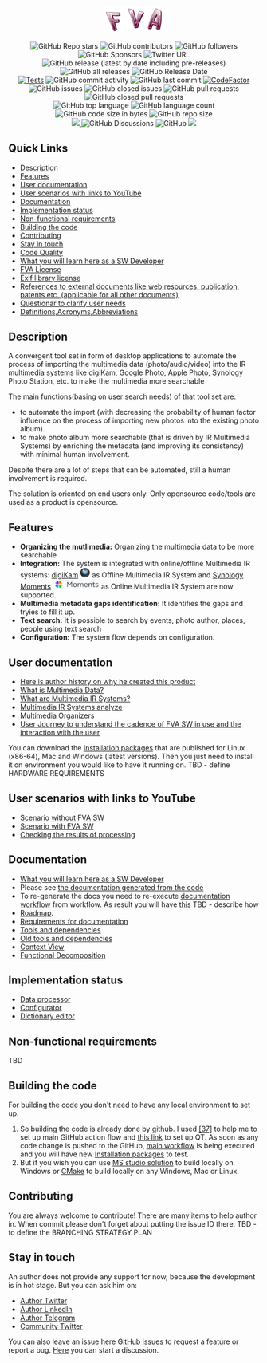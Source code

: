 <p align="center">
  <a href="FVAIcons/main.png" target="blank"><img src="FVAIcons/main.png" width="120" alt="FVA Logo" /></a>
</p>
<p align="center">
  <img alt="GitHub Repo stars" src="https://img.shields.io/github/stars/dimanikulin/fva?style=social">
  <img alt="GitHub contributors" src="https://img.shields.io/github/contributors/dimanikulin/fva">
  <img alt="GitHub followers" src="https://img.shields.io/github/followers/dimanikulin?style=social">
  <img alt="GitHub Sponsors" src="https://img.shields.io/github/sponsors/dimanikulin">
  <img alt="Twitter URL" src="https://img.shields.io/twitter/url?style=social&url=https%3A%2F%2Ftwitter.com%2FDmytroNikulin" href="https%3A%2F%2Ftwitter.com%2FDmytroNikulin">
  </br>
  <img alt="GitHub release (latest by date including pre-releases)" src="https://img.shields.io/github/v/release/dimanikulin/fva?include_prereleases">
  <img alt="GitHub all releases" src="https://img.shields.io/github/downloads/dimanikulin/fva/total">
  <img alt="GitHub Release Date" src="https://img.shields.io/github/release-date-pre/dimanikulin/fva">
  </br>
  <a href="https://github.com/dimanikulin/fva/actions/workflows/main.yml"><img src="https://github.com/dimanikulin/fva/actions/workflows/main.yml/badge.svg?branch=master" alt="Tests"/></a>
  <img alt="GitHub commit activity" src="https://img.shields.io/github/commit-activity/m/dimanikulin/fva">
  <img alt="GitHub last commit" src="https://img.shields.io/github/last-commit/dimanikulin/fva">  
  <a href="https://www.codefactor.io/repository/github/dimanikulin/fva"><img src="https://www.codefactor.io/repository/github/dimanikulin/fva/badge" alt="CodeFactor" /></a>
  </br>
  <img alt="GitHub issues" src="https://img.shields.io/github/issues/dimanikulin/fva">
  <img alt="GitHub closed issues" src="https://img.shields.io/github/issues-closed/dimanikulin/fva">
  <img alt="GitHub pull requests" src="https://img.shields.io/github/issues-pr/dimanikulin/fva">
  <img alt="GitHub closed pull requests" src="https://img.shields.io/github/issues-pr-closed/dimanikulin/fva">
  </br>
  <img alt="GitHub top language" src="https://img.shields.io/github/languages/top/dimanikulin/fva">
  <img alt="GitHub language count" src="https://img.shields.io/github/languages/count/dimanikulin/fva">
  <img alt="GitHub code size in bytes" src="https://img.shields.io/github/languages/code-size/dimanikulin/fva">
  <img alt="GitHub repo size" src="https://img.shields.io/github/repo-size/dimanikulin/fva">
  </br>
  <a href="https://github.com/dimanikulin/fva/projects/4"><img src="https://img.shields.io/badge/roadmap-view-d90368"> </a>
  <img alt="GitHub Discussions" src="https://img.shields.io/github/discussions/dimanikulin/fva">
  <img alt="GitHub" src="https://img.shields.io/github/license/dimanikulin/fva">
  <a href="https://github.com/dimanikulin/fva/edit/master/README.md"><img src="https://img.shields.io/badge/documentation-read-d90368"> </a>
</p>

## Quick Links
- [Description](#description)
- [Features](#features)
- [User documentation](#user-documentation)
- [User scenarios with links to YouTube](#user-scenarios)
- [Documentation](#documentation)
- [Implementation status](#impl-status)
- [Non-functional requirements](#non-functional-requirements)
- [Building the code](#building-the-code)
- [Contributing](#contributing)
- [Stay in touch](#stay-in-touch)
- [Code Quality](FVADocMD/CODEQUALITY.md)
- [What you will learn here as a SW Developer](FVADocMD/TECHSTOLEARN.md)
- [FVA License](FVADocMD/LICENSE.md)
- [Exif library license](FVACommonLib/LICENSE)
- [References to external documents like web resources, publication, patents etc. (applicable for all other documents)](FVADocMD/REFERENCES.md)
- [Questionar to clarify user needs](https://docs.google.com/forms/d/1EI3oOumRnHxDjEYgV6PFB-AMfV5plLtuV2r5S8BYn_g/)
- [Definitions,Acronyms,Abbreviations](FVADocMD/DEFINITIONS.MD)

## Description
A convergent tool set in form of desktop applications to automate the process of importing the multimedia data (photo/audio/video)
into the IR multimedia systems like digiKam, Google Photo, Apple Photo, Synology Photo Station, etc. to make the multimedia more searchable

The main functions(basing on user search needs) of that tool set are: 
* to automate the import (with decreasing the probability of human factor influence on the process of importing new photos into the existing photo album). 
* to make photo album more searchable (that is driven by IR Multimedia Systems) by enriching the metadata (and improving its consistency) with minimal human involvement.

Despite there are a lot of steps that can be automated, still a human involvement is required.
 
The solution is oriented on end users only.
Only opensource code/tools are used as a product is opensource.

## Features
- **Organizing the mutlimedia:** Organizing the multimedia data to be more searchable
- **Integration:** The system is integrated with online/offline Multimedia IR systems:
[digiKam](https://www.digikam.org/) <img src="FVADocMD/Images/digiKam.png" alt="digiKam.png" width="20" height="20"/> as Offline Multimedia IR System and 
[Synology Moments](https://www.synology.com/en-global/dsm/feature/moments) <img src="FVADocMD/Images/SynologyMoments.png" alt="SynologyMoments.png" height="20" /> as Online Multimedia IR System are now supported. 
- **Multimedia metadata gaps identification:** It identifies the gaps and tryies to fill it up.
- **Text search:** It is possible to search by events, photo author, places, people using text search   
- **Configuration:** The system flow depends on configuration.

## User documentation
* [Here is author history on why he created this product](FVADocMD/AUTHORHISTORY.md)
* [What is Multimedia Data?](FVADocMD/MULTIMEDIADATA.md)
* [What are Multimedia IR Systems?](FVADocMD/MULTIMEDIAIRSYSTEMS.md)
* [Multimedia IR Systems analyze](FVADocMD/MULTIMEDIAIRSYSTEMSANALYZE.md)
* [Multimedia Organizers](FVADocMD/MULTIMEDIAORGANIZERS.md)
* [User Journey to understand the cadence of FVA SW in use and the interaction with the user](TODO)

You can download the [Installation packages](https://github.com/dimanikulin/fva/releases) that are published for Linux (x86-64), Mac and Windows (latest versions).
Then you just need to install it on environment you would like to have it running on.
TBD - define HARDWARE REQUIREMENTS

## User scenarios with links to YouTube
* [Scenario without FVA SW](https://youtu.be/_bLXFdIDZtA)
* [Scenario with FVA SW](https://youtu.be/-xnUsO7zW2s)
* [Checking the results of processing](https://youtu.be/NIsVYyioDnM)

## Documentation
* [What you will learn here as a SW Developer](FVADocMD/TECHSTOLEARN.md)
* Please see [the documentation generated from the code](https://dimanikulin.github.io/fva/)
* To re-generate the docs you need to re-execute [documentation workflow](.github/workflows/releaseDocs.yml) from workflow. As result you will have [this](./DoxyGeneratedDoc.pdf)  TBD - describe how 
* [Roadmap](https://github.com/dimanikulin/fva/projects/4).
* [Requirements for documentation](FVADocMD/CODEDOCUMENTATION.md)
* [Tools and dependencies](FVADocMD/DEPENDENCIES.md)
* [Old tools and dependencies](FVADocMD/DEPENDENCIES_OLD.md)
* [Context View](FVADocMD/VIEWCONTEXT.md)
* [Functional Decomposition](TBD)

## Implementation status
* [Data processor](FVADataProcessor/IMPLEMENTATIONSTATUS.MD)
* [Configurator](FVAConfigurator/IMPLEMENTATIONSTATUS.MD)
* [Dictionary editor](FVADictionaryEditor/IMPLEMENTATIONSTATUS.MD)

## Non-functional requirements
TBD

## Building the code
For building the code you don't need to have any local environment to set up. 
1. So building the code is already done by github. I used [[37]](FVADocMD/REFERENCES.md) to help me to set up main GitHub action flow and [this link](https://github.com/jurplel/install-qt-action) to set up QT.
As soon as any code change is pushed to the GitHub, [main workflow](.github/workflows/main.yml) is being executed and you will have new [Installation packages](https://github.com/dimanikulin/fva/releases) to test.
2. But if you wish you can use [MS studio solution](./FVASW.sln) to build locally on  Windows or [CMake](./CMakeLists.txt) to build locally on any Windows, Mac or Linux. 

## Contributing
You are always welcome to contribute! There are many items to help author in. 
When commit please don't forget about putting the issue ID there.
TBD - to define the BRANCHING STRATEGY PLAN 

## Stay in touch
An author does not provide any support for now, because the development is in hot stage. 
But you can ask him on:  
* [Author Twitter](https://twitter.com/DmytroNikulin)
* [Author LinkedIn](https://www.linkedin.com/in/dimanikulin/)
* [Author Telegram](https://t.me/dimanikulin79) 
* [Community Twitter](https://twitter.com/TBD)

You can also leave an issue here [GitHub issues](https://github.com/dimanikulin/fva/issues) to request a feature or report a bug.
[Here](https://github.com/dimanikulin/fva/discussions) you can start a discussion. 
